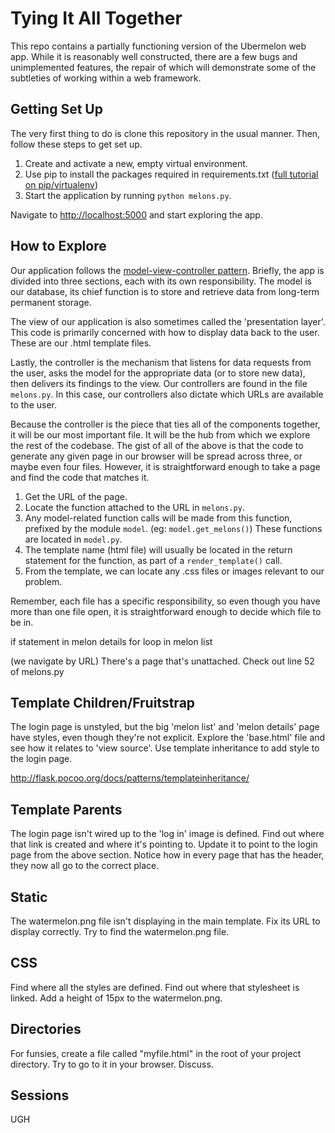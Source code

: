 Tying It All Together
=====================
This repo contains a partially functioning version of the Ubermelon web app. While it is reasonably well constructed, there are a few bugs and unimplemented features, the repair of which will demonstrate some of the subtleties of working within a web framework.

Getting Set Up
--------------
The very first thing to do is clone this repository in the usual manner. Then, follow these steps to get set up.

1. Create and activate a new, empty virtual environment.
2. Use pip to install the packages required in requirements.txt ([full tutorial on pip/virtualenv](http://www.dabapps.com/blog/introduction-to-pip-and-virtualenv-python/))
3. Start the application by running `python melons.py`.

Navigate to [http://localhost:5000](http://localhost:5000) and start exploring the app.

How to Explore
--------------
Our application follows the [model-view-controller pattern](http://en.wikipedia.org/wiki/Model-view-controller). Briefly, the app is divided into three sections, each with its own responsibility. The model is our database, its chief function is to store and retrieve data from long-term permanent storage.

The view of our application is also sometimes called the 'presentation layer'. This code is primarily concerned with how to display data back to the user. These are our .html template files.

Lastly, the controller is the mechanism that listens for data requests from the user, asks the model for the appropriate data (or to store new data), then delivers its findings to the view. Our controllers are found in the file `melons.py`. In this case, our controllers also dictate which URLs are available to the user.

Because the controller is the piece that ties all of the components together, it will be our most important file. It will be the hub from which we explore the rest of the codebase. The gist of all of the above is that the code to generate any given page in our browser will be spread across three, or maybe even four files. However, it is straightforward enough to take a page and find the code that matches it.

1. Get the URL of the page.
2. Locate the function attached to the URL in `melons.py`.
3. Any model-related function calls will be made from this function, prefixed by the module `model`. (eg: `model.get_melons()`) These functions are located in `model.py`.
4. The template name (html file) will usually be located in the return statement for the function, as part of a `render_template()` call.
5. From the template, we can locate any .css files or images relevant to our problem.

Remember, each file has a specific responsibility, so even though you have more than one file open, it is straightforward enough to decide which file to be in.

if statement in melon details
for loop in melon list

(we navigate by URL)
There's a page that's unattached. Check out line 52 of melons.py

Template Children/Fruitstrap
-----------------

The login page is unstyled, but the big 'melon list' and 'melon details' page have styles, even though they're not explicit. Explore the 'base.html' file and see how it relates to 'view source'. Use template inheritance to add style to the login page. 

http://flask.pocoo.org/docs/patterns/templateinheritance/

Template Parents
----------------
The login page isn't wired up to the 'log in' image is defined. Find out where that link is created and where it's pointing to. Update it to point to the login page from the above section. Notice how in every page that has the header, they now all go to the correct place.

Static
------
The watermelon.png file isn't displaying in the main template. Fix its URL to display correctly. Try to find the watermelon.png file.

CSS
---
Find where all the styles are defined. Find out where that stylesheet is linked. Add a height of 15px to the watermelon.png.

Directories
-----------
For funsies, create a file called "myfile.html" in the root of your project directory. Try to go to it in your browser. Discuss.

Sessions
--------
UGH
